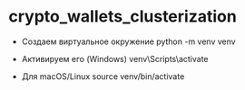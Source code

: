 # crypto_wallets_clusterization
- Создаем виртуальное окружение
python -m venv venv

- Активируем его (Windows)
venv\Scripts\activate

- Для macOS/Linux
source venv/bin/activate
